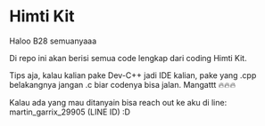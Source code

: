 # Himti Kit

Haloo B28 semuanyaaa

Di repo ini akan berisi semua code lengkap dari coding Himti Kit.

Tips aja, kalau kalian pake Dev-C++ jadi IDE kalian, pake yang .cpp belakangnya jangan .c biar codenya bisa jalan. Mangattt 🔥🔥🔥

Kalau ada yang mau ditanyain bisa reach out ke aku di line: martin_garrix_29905 (LINE ID) :D
